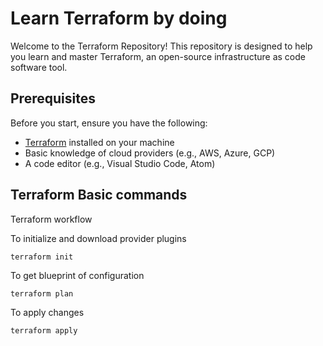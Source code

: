# Learn Terraform by doing
Welcome to the Terraform Repository! This repository is designed to help you learn and master Terraform, an open-source infrastructure as code software tool.

## Prerequisites

Before you start, ensure you have the following:

- [Terraform](https://www.terraform.io/downloads.html) installed on your machine
- Basic knowledge of cloud providers (e.g., AWS, Azure, GCP)
- A code editor (e.g., Visual Studio Code, Atom)

## Terraform Basic commands

Terraform workflow

To initialize and download provider plugins 

```terraform init ```

To get blueprint of configuration

``` terraform plan ```

To apply changes 

``` terraform apply ```